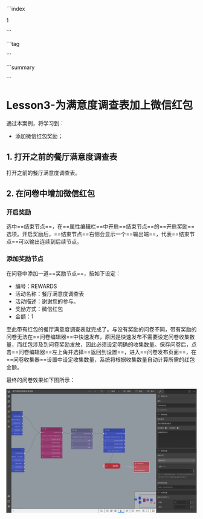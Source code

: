 \```index

1

\```

\```tag

\```

\```summary

\```

# Lesson3-为满意度调查表加上微信红包

通过本案例，将学习到：

+ 添加微信红包奖励；

## 1. 打开之前的餐厅满意度调查表

打开之前的餐厅满意度调查表。

## 2. 在问卷中增加微信红包

### 开启奖励

选中==结束节点==，在==属性编辑栏==中开启==结束节点==的==开启奖励==选项。开启奖励后，==结束节点==右侧会显示一个==输出端==，代表==结束节点==可以输出连续到后续节点。

### 添加奖励节点

在问卷中添加一道==奖励节点==，按如下设定：

+ 编号：REWARDS
+ 活动名称：餐厅满意度调查表
+ 活动描述：谢谢您的参与。
+ 奖励方式：微信红包
+ 金额：1


至此带有红包的餐厅满意度调查表就完成了。与没有奖励的问卷不同，带有奖励的问卷无法在==问卷编辑器==中快速发布，原因是快速发布不需要设定问卷收集数量，而红包涉及到问卷奖励发放，因此必须设定明确的收集数量。保存问卷后，点击==问卷编辑器==左上角并选择==返回到设置==，进入==问卷发布页面==，在==问卷收集器==设置中设定收集数量，系统将根据收集数量自动计算所需的红包金额。

最终的问卷效果如下图所示：

![03satisfactionSurveyWithReward01](assets/03satisfactionSurveyWithReward/03satisfactionSurveyWithReward01.png)
